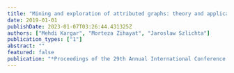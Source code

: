 ```yaml
---
title: "Mining and exploration of attributed graphs: theory and applications"
date: 2019-01-01
publishDate: 2023-01-07T03:26:44.431325Z
authors: ["Mehdi Kargar", "Morteza Zihayat", "Jaroslaw Szlichta"]
publication_types: ["1"]
abstract: ""
featured: false
publication: "*Proceedings of the 29th Annual International Conference on Computer Science and Software Engineering*"
---
```


